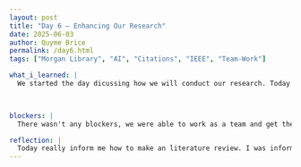 ```yaml
---
layout: post
title: "Day 6 – Enhancing Our Research"
date: 2025-06-03
author: Quyme Brice
permalink: /day6.html
tags: ["Morgan Library", "AI", "Citations", "IEEE", "Team-Work"]

what_i_learned: |
  We started the day dicussing how we will conduct our research. Today we had to start our literature review. This would be composed of our summaries of articles we find and the citations. The citation format we will be using will be IEEE. The keywords I have to use for my research is "Prediction Model for Flight Delay". This will bring in information for my aspect of the overrall project. We used Morgan Library database for conduct our findings. Our goal was to have everyone find 15 research paper and summarize each one. We were introduce to an new software called "Zotero" that can take pdf and properly do the citations. Today was very useful in indulgening oursevles into proper research. This is how I feel the industry will be in the future. I'm glad I have an idea of what to expect. So far the "Flight Delay" project has been amazing and can't wait to see what is still in store in the future.

  

blockers: |
  There wasn't any blockers, we were able to work as a team and get the job done.

reflection: |
  Today really inform me how to make an literature review. I was informed that a literature review is just one component of an overall research paper. Literature review give us an idea of how other researchers are thinking and how we may be able to implement their techiques into our own. I gain knowledge of using morgan library as our main source of obtaining our literature review. We would be able to do something new.
---
```

